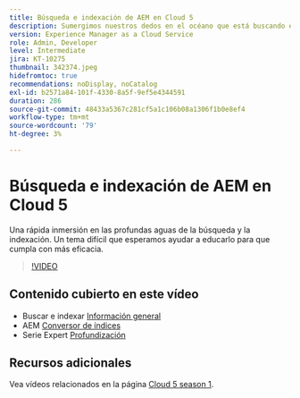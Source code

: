 ```yaml
---
title: Búsqueda e indexación de AEM en Cloud 5
description: Sumergimos nuestros dedos en el océano que está buscando e indexando
version: Experience Manager as a Cloud Service
role: Admin, Developer
level: Intermediate
jira: KT-10275
thumbnail: 342374.jpeg
hidefromtoc: true
recommendations: noDisplay, noCatalog
exl-id: b2571a84-101f-4330-8a5f-9ef5e4344591
duration: 286
source-git-commit: 48433a5367c281cf5a1c106b08a1306f1b0e8ef4
workflow-type: tm+mt
source-wordcount: '79'
ht-degree: 3%

---
```


# Búsqueda e indexación de AEM en Cloud 5

Una rápida inmersión en las profundas aguas de la búsqueda y la indexación. Un tema difícil que esperamos ayudar a educarlo para que cumpla con más eficacia.

>[!VIDEO](https://video.tv.adobe.com/v/3448109?quality=12&learn=on&captions=spa)

## Contenido cubierto en este vídeo

+ Buscar e indexar [Información general](https://experienceleague.adobe.com/docs/experience-manager-cloud-service/content/operations/indexing.html?lang=es)
+ AEM [Conversor de índices](https://experienceleague.adobe.com/docs/experience-manager-cloud-service/content/migration-journey/refactoring-tools/index-converter.html?lang=es)
+ Serie Expert [Profundización](../../../cloud-service/migration/moving-to-aem-as-a-cloud-service/search-and-indexing.md)


## Recursos adicionales

Vea vídeos relacionados en la página [Cloud 5 season 1](cloud5-season-1.md).
